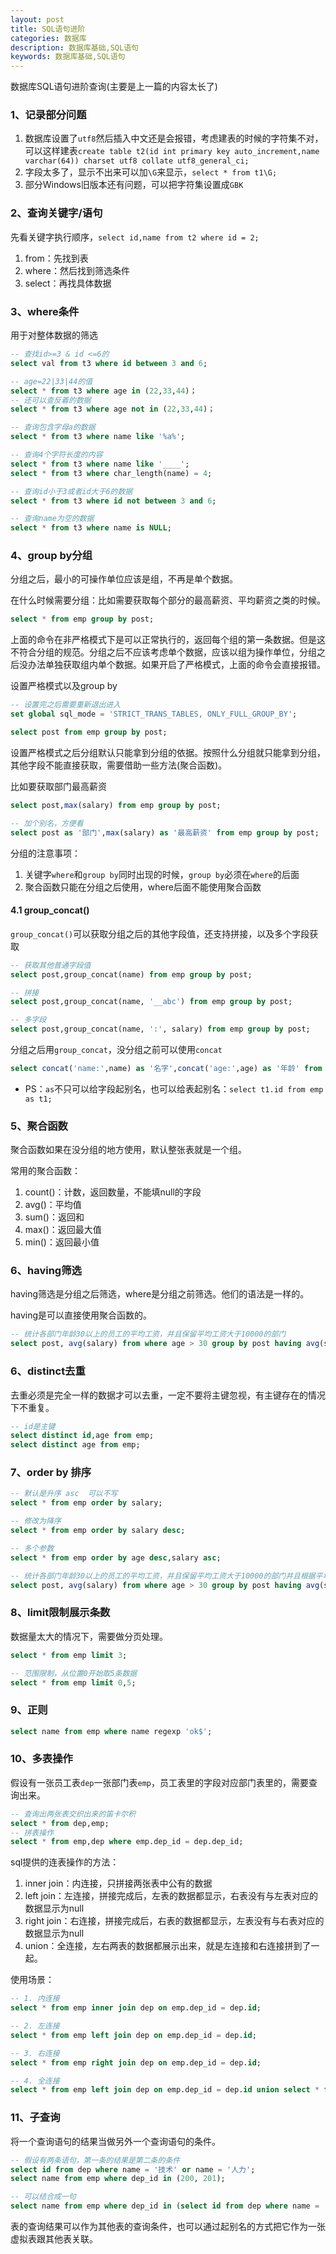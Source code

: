 ```yaml
---
layout: post
title: SQL语句进阶
categories: 数据库
description: 数据库基础,SQL语句
keywords: 数据库基础,SQL语句
---
```


数据库SQL语句进阶查询(主要是上一篇的内容太长了)

### 1、记录部分问题

1. 数据库设置了`utf8`然后插入中文还是会报错，考虑建表的时候的字符集不对，可以这样建表`create table t2(id int primary key auto_increment,name varchar(64)) charset utf8 collate utf8_general_ci;`
2. 字段太多了，显示不出来可以加`\G`来显示，`select * from t1\G;`
3. 部分Windows旧版本还有问题，可以把字符集设置成`GBK`

### 2、查询关键字/语句

先看关键字执行顺序，`select id,name from t2 where id = 2;`

1. from：先找到表
2. where：然后找到筛选条件
3. select：再找具体数据

### 3、where条件

用于对整体数据的筛选

```sql
-- 查找id>=3 & id <=6的
select val from t3 where id between 3 and 6;

-- age=22|33|44的值
select * from t3 where age in (22,33,44)；
-- 还可以查反着的数据
select * from t3 where age not in (22,33,44)；

-- 查询包含字母a的数据
select * from t3 where name like '%a%';

-- 查询4个字符长度的内容
select * from t3 where name like '____';
select * from t3 where char_length(name) = 4;

-- 查询id小于3或者id大于6的数据
select * from t3 where id not between 3 and 6;

-- 查询name为空的数据
select * from t3 where name is NULL;
```

### 4、group by分组

分组之后，最小的可操作单位应该是组，不再是单个数据。

在什么时候需要分组：比如需要获取每个部分的最高薪资、平均薪资之类的时候。

```sql
select * from emp group by post;
```

上面的命令在非严格模式下是可以正常执行的，返回每个组的第一条数据。但是这不符合分组的规范。分组之后不应该考虑单个数据，应该以组为操作单位，分组之后没办法单独获取组内单个数据。如果开启了严格模式，上面的命令会直接报错。

设置严格模式以及group by

```sql
-- 设置完之后需要重新退出进入
set global sql_mode = 'STRICT_TRANS_TABLES, ONLY_FULL_GROUP_BY';

select post from emp group by post;
```

设置严格模式之后分组默认只能拿到分组的依据。按照什么分组就只能拿到分组，其他字段不能直接获取，需要借助一些方法(聚合函数)。

比如要获取部门最高薪资

```sql
select post,max(salary) from emp group by post;

-- 加个别名，方便看
select post as '部门',max(salary) as '最高薪资' from emp group by post;
```

分组的注意事项：

1. 关键字`where`和`group by`同时出现的时候，`group by`必须在`where`的后面
2. 聚合函数只能在分组之后使用，where后面不能使用聚合函数

#### 4.1 group_concat()

`group_concat()`可以获取分组之后的其他字段值，还支持拼接，以及多个字段获取

```sql
-- 获取其他普通字段值
select post,group_concat(name) from emp group by post;

-- 拼接
select post,group_concat(name, '__abc') from emp group by post;

-- 多字段
select post,group_concat(name, ':', salary) from emp group by post;
```

分组之后用`group_concat`，没分组之前可以使用`concat`

```sql
select concat('name:',name) as '名字',concat('age:',age) as '年龄' from emp;
```

- PS：`as`不只可以给字段起别名，也可以给表起别名：`select t1.id from emp as t1;`

### 5、聚合函数

聚合函数如果在没分组的地方使用，默认整张表就是一个组。

常用的聚合函数：

1. count()：计数，返回数量，不能填null的字段
2. avg()：平均值
3. sum()：返回和
4. max()：返回最大值
5. min()：返回最小值

### 6、having筛选

having筛选是分组之后筛选，where是分组之前筛选。他们的语法是一样的。

having是可以直接使用聚合函数的。

```sql
-- 统计各部门年龄30以上的员工的平均工资，并且保留平均工资大于10000的部门
select post, avg(salary) from where age > 30 group by post having avg(salary) > 10000;
```

### 6、distinct去重

去重必须是完全一样的数据才可以去重，一定不要将主键忽视，有主键存在的情况下不重复。

```sql
-- id是主键
select distinct id,age from emp;
select distinct age from emp;
```

### 7、order by 排序

```sql
-- 默认是升序 asc  可以不写
select * from emp order by salary;

-- 修改为降序
select * from emp order by salary desc;

-- 多个参数
select * from emp order by age desc,salary asc;

-- 统计各部门年龄30以上的员工的平均工资，并且保留平均工资大于10000的部门并且根据平均工资降序排序
select post, avg(salary) from where age > 30 group by post having avg(salary) > 10000 order by avg(salary) desc;
```

### 8、limit限制展示条数

数据量太大的情况下，需要做分页处理。

```sql
select * from emp limit 3;

-- 范围限制，从位置0开始取5条数据
select * from emp limit 0,5;
```

### 9、正则

```sql
select name from emp where name regexp 'ok$';
```

### 10、多表操作

假设有一张员工表`dep`一张部门表`emp`，员工表里的字段对应部门表里的，需要查询出来。

```sql
-- 查询出两张表交织出来的笛卡尔积
select * from dep,emp;
-- 拼表操作
select * from emp,dep where emp.dep_id = dep.dep_id;
```

sql提供的连表操作的方法：

1. inner join：内连接，只拼接两张表中公有的数据
2. left join：左连接，拼接完成后，左表的数据都显示，右表没有与左表对应的数据显示为null
3. right join：右连接，拼接完成后，右表的数据都显示，左表没有与右表对应的数据显示为null
4. union：全连接，左右两表的数据都展示出来，就是左连接和右连接拼到了一起。

使用场景：

```sql
-- 1. 内连接
select * from emp inner join dep on emp.dep_id = dep.id;

-- 2. 左连接
select * from emp left join dep on emp.dep_id = dep.id;

-- 3. 右连接
select * from emp right join dep on emp.dep_id = dep.id;

-- 4. 全连接
select * from emp left join dep on emp.dep_id = dep.id union select * from emp right join dep on emp.dep_id = dep.id;
```

### 11、子查询

将一个查询语句的结果当做另外一个查询语句的条件。

```sql
-- 假设有两条语句，第一条的结果是第二条的条件
select id from dep where name = '技术' or name = '人力';
select name from emp where dep_id in (200, 201);

-- 可以结合成一句
select name from emp where dep_id in (select id from dep where name = '技术' or name = '人力');
```

表的查询结果可以作为其他表的查询条件，也可以通过起别名的方式把它作为一张虚拟表跟其他表关联。
